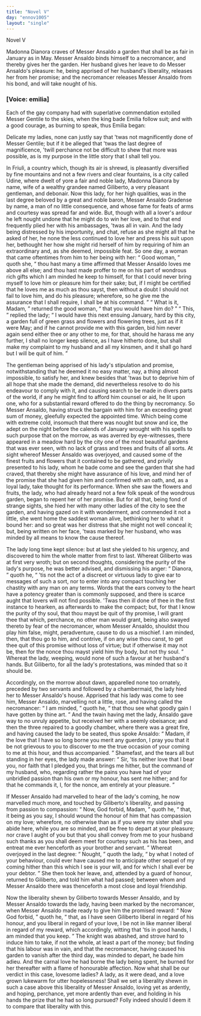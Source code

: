 ```yaml
---
title: "Novel V"
day: "ennov1005"
layout: "single"
---
```

<html>
 <head>
 </head>
 <body>
  <div id="nov1005" type="novella" who="emilia">
   <head>
    Novel V
   </head>
   <argument>
    <p>
     <milestone id="p00050001"/>
     <!--(i)-->
     Madonna Dianora craves of Messer Ansaldo a garden
 that shall be as fair in January as in May. Messer
 Ansaldo binds himself to a necromancer, and thereby
 gives her the garden. Her husband gives her leave
 to do Messer Ansaldo's pleasure: he, being apprised
 of her husband's liberality, releases her from her
 promise; and the necromancer releases Messer Ansaldo
 from his bond, and will take nought of his.
     <!--(/i)-->
    </p>
   </argument>
   <p>
    <h3>
     [Voice: emilia]
    </h3>
   </p>
   <div3 type="commentary" who="author">
    <p>
     <milestone id="p00050002"/>
     <!--(sc)-->
     Each
     <!--(/sc)-->
     of the gay company had with superlative commendation
 extolled Messer Gentile to the skies, when the king bade Emilia
 follow suit; and with a good courage, as burning to speak, thus
 Emilia began:
    </p>
   </div3>
   <div3 type="commentary" who="emilia">
    <p>
     <milestone id="p00050003"/>
     Delicate my ladies, none can justly say that 'twas
 not magnificently done of Messer Gentile; but if it be alleged that
 'twas the last degree of magnificence, 'twill perchance not be
 difficult to shew that more was possible, as is my purpose in the little
 story that I shall tell you.
    </p>
   </div3>
   <p>
    <milestone id="p00050004"/>
    In Friuli, a country which, though its air is shrewd, is pleasantly
 diversified by fine mountains and not a few rivers and clear
 fountains, is a city called Udine, where dwelt of yore a fair and
 noble lady, Madonna Dianora by name, wife of a wealthy grandee
 named Giliberto, a very pleasant gentleman, and debonair. Now
 this lady, for her high qualities, was in the last degree beloved by
 a great and noble baron, Messer Ansaldo Gradense by name, a
 man of no little consequence, and whose fame for feats of arms and
 courtesy was spread far and wide.
    <milestone id="p00050005"/>
    But, though with all a lover's
 ardour he left nought undone that he might do to win her love, and
 to that end frequently plied her with his ambassages, 'twas all in
    <pb n="336"/>
    vain. And the lady being distressed by his importunity, and chat,
 refuse as she might all that he asked of her, he none the less
 continued to love her and press his suit upon her, bethought her how
 she might rid herself of him by requiring of him an extraordinary
 and, as she deemed, impossible feat.
    <milestone id="p00050006"/>
    So one day, a woman that came
 oftentimes from him to her being with her:
    <q direct="unspecified">
     Good woman,
    </q>
    quoth she,
    <q direct="unspecified">
     thou hast many a time affirmed that Messer Ansaldo
 loves me above all else; and thou hast made proffer to me on his
 part of wondrous rich gifts which I am minded he keep to himself,
 for that I could never bring myself to love him or pleasure him for
 their sake; but, if I might be certified that he loves me as
 much as thou sayst, then without a doubt I should not fail to love
 him, and do his pleasure; wherefore, so he give me the assurance
 that I shall require, I shall be at his command.
    </q>
    <milestone id="p00050007"/>
    <q direct="unspecified">
     What is it,
 Madam,
    </q>
    returned the good woman,
    <q direct="unspecified">
     that you would have him do?
    </q>
    <milestone id="p00050008"/>
    <q direct="unspecified">
     This,
    </q>
    replied the lady;
    <q direct="unspecified">
     I would have this next ensuing January,
 hard by this city, a garden full of green grass and flowers and
 flowering trees, just as if it were May; and if he cannot provide me
 with this garden, bid him never again send either thee or any other
 to me, for that, should he harass me any further, I shall no longer
 keep silence, as I have hitherto done, but shall make my complaint
 to my husband and all my kinsmen, and it shall go hard but I will be
 quit of him.
    </q>
   </p>
   <p>
    <milestone id="p00050009"/>
    The gentleman being apprised of his lady's stipulation and
 promise, notwithstanding that he deemed it no easy matter, nay, a
 thing almost impossible, to satisfy her, and knew besides that 'twas
 but to deprive him of all hope that she made the demand, did nevertheless
 resolve to do his endeavour to comply with it, and causing
 search to be made in divers parts of the world, if any he might find
 to afford him counsel or aid, he lit upon one, who for a substantial
 reward offered to do the thing by necromancy.
    <milestone id="p00050010"/>
    So Messer Ansaldo,
 having struck the bargain with him for an exceeding great sum of
 money, gleefully expected the appointed time. Which being come
 with extreme cold, insomuch that there was nought but snow and
 ice, the adept on the night before the calends of January wrought
 with his spells to such purpose that on the morrow, as was averred by
 eye-witnesses, there appeared in a meadow hard by the city one of
 the most beautiful gardens that was ever seen, with no lack of grass
    <pb n="337"/>
    and trees and fruits of all sorts.
    <milestone id="p00050011"/>
    At sight whereof Messer Ansaldo
 was overjoyed, and caused some of the finest fruits and flowers that
 it contained to be gathered, and privily presented to his lady, whom
 he bade come and see the garden that she had craved, that thereby
 she might have assurance of his love, and mind her of the promise
 that she had given him and confirmed with an oath, and, as a loyal
 lady, take thought for its performance.
    <milestone id="p00050012"/>
    When she saw the flowers
 and fruits, the lady, who had already heard not a few folk speak of
 the wondrous garden, began to repent her of her promise. But for
 all that, being fond of strange sights, she hied her with many other
 ladies of the city to see the garden, and having gazed on it with
 wonderment, and commended it not a little, she went home the
 saddest woman alive, bethinking her to what it bound her:
    <milestone id="p00050013"/>
    and so
 great was her distress that she might not well conceal it; but, being
 written on her face, 'twas marked by her husband, who was minded
 by all means to know the cause thereof.
   </p>
   <p>
    The lady long time kept silence: but at last she yielded to his
 urgency, and discovered to him the whole matter from first to last.
    <milestone id="p00050014"/>
    Whereat Giliberto was at first very wroth; but on second thoughts,
 considering the purity of the lady's purpose, he was better advised,
 and dismissing his anger:
    <q direct="unspecified">
     Dianora,
    </q>
    quoth he,
    <q direct="unspecified">
     'tis not the act
 of a discreet or virtuous lady to give ear to messages of such a sort,
 nor to enter into any compact touching her chastity with any man
 on any terms. Words that the ears convey to the heart have a
 potency greater than is commonly supposed, and there is scarce
 aught that lovers will not find possible.
     <milestone id="p00050015"/>
     'Twas then ill done of thee
 in the first instance to hearken, as afterwards to make the compact;
 but, for that I know the purity of thy soul, that thou mayst be quit
 of thy promise, I will grant thee that which, perchance, no other man
 would grant, being also swayed thereto by fear of the necromancer,
 whom Messer Ansaldo, shouldst thou play him false, might, peradventure,
 cause to do us a mischief.
     <milestone id="p00050016"/>
     I am minded, then, that thou
 go to him, and contrive, if on any wise thou canst, to get thee quit of
 this promise without loss of virtue; but if otherwise it may not be,
 then for the nonce thou mayst yield him thy body, but not thy soul.
    </q>
    <milestone id="p00050017"/>
    Whereat the lady, weeping, would none of such a favour at her
 husband's hands. But Giliberto, for all the lady's protestations, was
 minded that so it should be.
   </p>
   <pb n="338"/>
   <p>
    Accordingly, on the morrow about dawn, apparelled none too
 ornately, preceded by two servants and followed by a chambermaid,
 the lady hied her to Messer Ansaldo's house.
    <milestone id="p00050018"/>
    Apprised that his lady
 was come to see him, Messer Ansaldo, marvelling not a little, rose,
 and having called the necromancer:
    <q direct="unspecified">
     I am minded,
    </q>
    quoth he,
    <q direct="unspecified">
     that thou see what goodly gain I have gotten by thine art.
    </q>
    And
 the twain having met the lady, Ansaldo gave way to no unruly
 appetite, but received her with a seemly obeisance; and then the
 three repaired to a goodly chamber, where there was a great fire, and
 having caused the lady to be seated, thus spoke Ansaldo:
    <milestone id="p00050019"/>
    <q direct="unspecified">
     Madam,
 if the love that I have so long borne you merit any guerdon, I pray
 you that it be not grievous to you to discover to me the true occasion
 of your coming to me at this hour, and thus accompanied.
    </q>
    <milestone id="p00050020"/>
    Shamefast,
 and the tears all but standing in her eyes, the lady made
 answer:
    <q direct="unspecified">
     Sir, 'tis neither love that I bear you, nor faith that I
 pledged you, that brings me hither, but the command of my husband,
 who, regarding rather the pains you have had of your unbridled
 passion than his own or my honour, has sent me hither; and for that
 he commands it, I, for the nonce, am entirely at your pleasure.
    </q>
   </p>
   <p>
    <milestone id="p00050021"/>
    If Messer Ansaldo had marvelled to hear of the lady's coming,
 he now marvelled much more, and touched by Giliberto's liberality,
 and passing from passion to compassion:
    <milestone id="p00050022"/>
    <q direct="unspecified">
     Now, God forbid,
 Madam,
    </q>
    quoth he,
    <q direct="unspecified">
     that, it being as you say, I should wound the
 honour of him that has compassion on my love; wherefore, no
 otherwise than as if you were my sister shall you abide here, while
 you are so minded, and be free to depart at your pleasure; nor crave
 I aught of you but that you shall convey from me to your husband
 such thanks as you shall deem meet for courtesy such as his has been,
 and entreat me ever henceforth as your brother and servant.
    </q>
    <milestone id="p00050023"/>
    Whereat overjoyed in the last degree:
    <q direct="unspecified">
     Nought,
    </q>
    quoth the lady,
    <q direct="unspecified">
     by what I noted of your behaviour, could ever have caused me to
 anticipate other sequel of my coming hither than this which I see is
 your will, and for which I shall ever be your debtor.
    </q>
    She then
 took her leave, and, attended by a guard of honour, returned to
 Giliberto, and told him what had passed; between whom and Messer
 Ansaldo there was thenceforth a most close and loyal friendship.
   </p>
   <p>
    <milestone id="p00050024"/>
    Now the liberality shewn by Giliberto towards Messer Ansaldo,
 and by Messer Ansaldo towards the lady, having been marked by
    <pb n="339"/>
    the necromancer, when Messer Ansaldo made ready to give him the
 promised reward:
    <q direct="unspecified">
     Now God forbid,
    </q>
    quoth he,
    <q direct="unspecified">
     that, as I have
 seen Giliberto liberal in regard of his honour, and you liberal in
 regard of your love, I be not in like manner liberal in regard of my
 reward, which accordingly, witting that 'tis in good hands, I am
 minded that you keep.
    </q>
    <milestone id="p00050025"/>
    The knight was abashed, and strove hard
 to induce him to take, if not the whole, at least a part of the money;
 but finding that his labour was in vain, and that the necromancer,
 having caused his garden to vanish after the third day, was minded
 to depart, he bade him adieu. And the carnal love he had borne
 the lady being spent, he burned for her thereafter with a flame of
 honourable affection.
    <milestone id="p00050026"/>
    Now what shall be our verdict in this case,
 lovesome ladies? A lady, as it were dead, and a love grown lukewarm
 for utter hopelessness! Shall we set a liberality shewn in such
 a case above this liberality of Messer Ansaldo, loving yet as ardently,
 and hoping, perchance, yet more ardently than ever, and holding
 in his hands the prize that he had so long pursued? Folly indeed
 should I deem it to compare that liberality with this.
   </p>
  </div>
 </body>
</html>